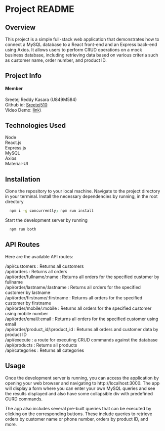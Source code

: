# Project README

## Overview
This project is a simple full-stack web application that demonstrates how to connect a MySQL database to a React front-end and an Express back-end using Axios. It allows users to perform CRUD operations on a mock business database, including retrieving data based on various criteria such as customer name, order number, and product ID.

## Project Info
#### Member
Sreetej Reddy Kasara (U849M584)\
Github id: [Sreetej510](https://github.com/Sreetej510)\
Video Demo: [link](https://youtu.be/UPRHq11xYGQ)\

## Technologies Used
Node\
React.js\
Express.js\
MySQL\
Axios\
Material-UI

## Installation
Clone the repository to your local machine.
Navigate to the project directory in your terminal.
Install the necessary dependencies by running, in the root directory
```sh
  npm i -g concurrently; npm run install
  ```
Start the development server by running
```sh
  npm run both
  ```

## API Routes
Here are the available API routes:

/api/customers : Returns all customers\
/api/orders : Returns all orders\
/api/order/fullname/:name : Returns all orders for the specified customer by fullname\
/api/order/lastname/:lastname : Returns all orders for the specified customer by lastname\
/api/order/firstname/:firstname : Returns all orders for the specified customer by firstname\
/api/order/mobile/:mobile : Returns all orders for the specified customer using mobile number\
/api/order/email/:email : Returns all orders for the specified customer using email\
/api/order/product_id/:product_id : Returns all orders and customer data by product ID\
/api/execute : a route for executing CRUD commands against the database\
/api/products : Returns all products\
/api/categories : Returns all categories

## Usage
Once the development server is running, you can access the application by opening your web browser and navigating to http://localhost:3000. The app will display a form where you can enter your own MySQL queries and see the results displayed and also have some collapsible div with predefined CURD commands.

The app also includes several pre-built queries that can be executed by clicking on the corresponding buttons. These include queries to retrieve orders by customer name or phone number, orders by product ID, and more.